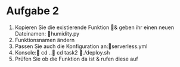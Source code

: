 # Aufgabe 2

1) Kopieren Sie die existierende Funktion & geben ihr einen neuen Dateinamen: humidity.py
2) Funktionsnamen ändern
3) Passen Sie auch die Konfiguration an:serverless.yml
4) Konsole:
   cd ..
   cd task2
   ./deploy.sh 
5) Prüfen Sie ob die Funktion da ist & rufen diese auf 

